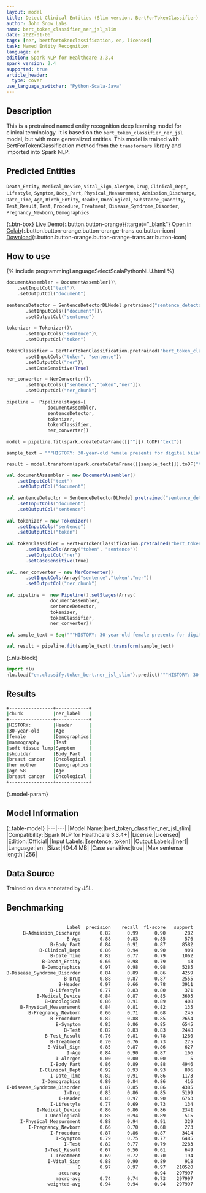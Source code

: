 ```yaml
---
layout: model
title: Detect Clinical Entities (Slim version, BertForTokenClassifier)
author: John Snow Labs
name: bert_token_classifier_ner_jsl_slim
date: 2022-01-06
tags: [ner, bertfortokenclassification, en, licensed]
task: Named Entity Recognition
language: en
edition: Spark NLP for Healthcare 3.3.4
spark_version: 2.4
supported: true
article_header:
  type: cover
use_language_switcher: "Python-Scala-Java"
---
```



## Description


This is a pretrained named entity recognition deep learning model for clinical terminology. It is based on the `bert_token_classifier_ner_jsl` model, but with more generalized entities. This model is trained with BertForTokenClassification method from the `transformers` library and imported into Spark NLP.


## Predicted Entities


`Death_Entity`, `Medical_Device`, `Vital_Sign`, `Alergen`, `Drug`, `Clinical_Dept`, `Lifestyle`, `Symptom`, `Body_Part`, `Physical_Measurement`, `Admission_Discharge`, `Date_Time`, `Age`, `Birth_Entity`, `Header`, `Oncological`, `Substance_Quantity`, `Test_Result`, `Test`, `Procedure`, `Treatment`, `Disease_Syndrome_Disorder`, `Pregnancy_Newborn`, `Demographics`


{:.btn-box}
[Live Demo](https://demo.johnsnowlabs.com/healthcare/NER_BERT_TOKEN_CLASSIFIER/){:.button.button-orange}{:target="_blank"}
[Open in Colab](https://colab.research.google.com/github/JohnSnowLabs/spark-nlp-workshop/blob/master/tutorials/streamlit_notebooks/healthcare/NER_BERT_TOKEN_CLASSIFIER.ipynb){:.button.button-orange.button-orange-trans.co.button-icon}
[Download](https://s3.amazonaws.com/auxdata.johnsnowlabs.com/clinical/models/bert_token_classifier_ner_jsl_slim_en_3.3.4_2.4_1641473775238.zip){:.button.button-orange.button-orange-trans.arr.button-icon}


## How to use






<div class="tabs-box" markdown="1">
{% include programmingLanguageSelectScalaPythonNLU.html %}

```python
documentAssembler = DocumentAssembler()\
  	.setInputCol("text")\
  	.setOutputCol("document")
  
sentenceDetector = SentenceDetectorDLModel.pretrained("sentence_detector_dl_healthcare","en","clinical/models")\
       .setInputCols(["document"])\
       .setOutputCol("sentence")
       
tokenizer = Tokenizer()\
       .setInputCols("sentence")\
       .setOutputCol("token")
       
tokenClassifier = BertForTokenClassification.pretrained("bert_token_classifier_ner_jsl_slim", "en", "clinical/models")\
       .setInputCols("token", "sentence")\
       .setOutputCol("ner")\
       .setCaseSensitive(True)

ner_converter = NerConverter()\
       .setInputCols(["sentence","token","ner"])\
       .setOutputCol("ner_chunk")
  
pipeline =  Pipeline(stages=[
		       documentAssembler,
		       sentenceDetector,
		       tokenizer,
		       tokenClassifier,
		       ner_converter])
						       
model = pipeline.fit(spark.createDataFrame([[""]]).toDF("text"))

sample_text = """HISTORY: 30-year-old female presents for digital bilateral mammography secondary to a soft tissue lump palpated by the patient in the upper right shoulder. The patient has a family history of breast cancer within her mother at age 58. Patient denies personal history of breast cancer."""

result = model.transform(spark.createDataFrame([[sample_text]]).toDF("text"))
```
```scala
val documentAssembler = new DocumentAssembler()
	.setInputCol("text")
	.setOutputCol("document")
  
val sentenceDetector = SentenceDetectorDLModel.pretrained("sentence_detector_dl_healthcare","en","clinical/models")
	.setInputCols("document")
	.setOutputCol("sentence")
       
val tokenizer = new Tokenizer()
	.setInputCols("sentence")
	.setOutputCol("token")
		
val tokenClassifier = BertForTokenClassification.pretrained("bert_token_classifier_ner_jsl_slim", "en", "clinical/models")
       .setInputCols(Array("token", "sentence"))
       .setOutputCol("ner")
       .setCaseSensitive(True)
       
val. ner_converter = new NerConverter()
       .setInputCols(Array("sentence","token","ner"))
       .setOutputCol("ner_chunk")
  
val pipeline =  new Pipeline().setStages(Array(
				documentAssembler,
				sentenceDetector,
				tokenizer,
				tokenClassifier,
				ner_converter))
												
val sample_text = Seq("""HISTORY: 30-year-old female presents for digital bilateral mammography secondary to a soft tissue lump palpated by the patient in the upper right shoulder. The patient has a family history of breast cancer within her mother at age 58. Patient denies personal history of breast cancer.""").toDS.toDF("text")

val result = pipeline.fit(sample_text).transform(sample_text)
```


{:.nlu-block}
```python
import nlu
nlu.load("en.classify.token_bert.ner_jsl_slim").predict("""HISTORY: 30-year-old female presents for digital bilateral mammography secondary to a soft tissue lump palpated by the patient in the upper right shoulder. The patient has a family history of breast cancer within her mother at age 58. Patient denies personal history of breast cancer.""")
```

</div>


## Results


```bash
+----------------+------------+
|chunk           |ner_label   |
+----------------+------------+
|HISTORY:        |Header      |
|30-year-old     |Age         |
|female          |Demographics|
|mammography     |Test        |
|soft tissue lump|Symptom     |
|shoulder        |Body_Part   |
|breast cancer   |Oncological |
|her mother      |Demographics|
|age 58          |Age         |
|breast cancer   |Oncological |
+----------------+------------+
```


{:.model-param}
## Model Information


{:.table-model}
|---|---|
|Model Name:|bert_token_classifier_ner_jsl_slim|
|Compatibility:|Spark NLP for Healthcare 3.3.4+|
|License:|Licensed|
|Edition:|Official|
|Input Labels:|[sentence, token]|
|Output Labels:|[ner]|
|Language:|en|
|Size:|404.4 MB|
|Case sensitive:|true|
|Max sentense length:|256|


## Data Source


Trained on data annotated by JSL.


## Benchmarking


```bash
     
                      Label  precision    recall  f1-score   support
      B-Admission_Discharge       0.82      0.99      0.90       282
                      B-Age       0.88      0.83      0.85       576
                B-Body_Part       0.84      0.91      0.87      8582
            B-Clinical_Dept       0.86      0.94      0.90       909
                B-Date_Time       0.82      0.77      0.79      1062
             B-Death_Entity       0.66      0.98      0.79        43
             B-Demographics       0.97      0.98      0.98      5285
B-Disease_Syndrome_Disorder       0.84      0.89      0.86      4259
                     B-Drug       0.88      0.87      0.87      2555
                   B-Header       0.97      0.66      0.78      3911
                B-Lifestyle       0.77      0.83      0.80       371
           B-Medical_Device       0.84      0.87      0.85      3605
              B-Oncological       0.86      0.91      0.89       408
     B-Physical_Measurement       0.84      0.81      0.82       135
        B-Pregnancy_Newborn       0.66      0.71      0.68       245
                B-Procedure       0.82      0.88      0.85      2654
                  B-Symptom       0.83      0.86      0.85      6545
                     B-Test       0.82      0.83      0.83      2448
              B-Test_Result       0.76      0.81      0.78      1280
                B-Treatment       0.70      0.76      0.73       275
               B-Vital_Sign       0.85      0.87      0.86       627
                      I-Age       0.84      0.90      0.87       166
                  I-Alergen       0.00      0.00      0.00         5
                I-Body_Part       0.86      0.89      0.88      4946
            I-Clinical_Dept       0.92      0.93      0.93       806
                I-Date_Time       0.82      0.91      0.86      1173
             I-Demographics       0.89      0.84      0.86       416
I-Disease_Syndrome_Disorder       0.87      0.85      0.86      4385
                     I-Drug       0.83      0.86      0.85      5199
                   I-Header       0.85      0.97      0.90      6763
                I-Lifestyle       0.77      0.69      0.73       134
           I-Medical_Device       0.86      0.86      0.86      2341
              I-Oncological       0.85      0.94      0.89       515
     I-Physical_Measurement       0.88      0.94      0.91       329
        I-Pregnancy_Newborn       0.66      0.70      0.68       273
                I-Procedure       0.87      0.86      0.87      3414
                  I-Symptom       0.79      0.75      0.77      6485
                     I-Test       0.82      0.77      0.79      2283
              I-Test_Result       0.67      0.56      0.61       649
                I-Treatment       0.69      0.72      0.70       194
               I-Vital_Sign       0.88      0.90      0.89       918
                          O       0.97      0.97      0.97    210520
                   accuracy        -         -        0.94    297997
                  macro-avg       0.74      0.74      0.73    297997
               weighted-avg       0.94      0.94      0.94    297997
```
<!--stackedit_data:
eyJoaXN0b3J5IjpbLTIwMTM0MTE0MzgsOTkwNDI0MjQ3LC03ND
YxMzYwOF19
-->
